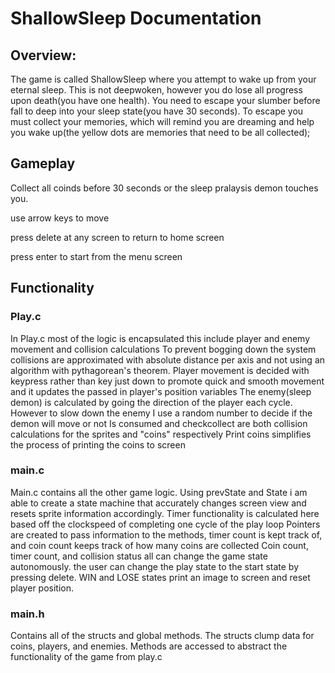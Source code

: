 # ShallowSleep Documentation

## Overview:
The game is called ShallowSleep where you attempt to wake up from your eternal sleep.
This is not deepwoken, however you do lose all progress upon death(you have one health).
You need to escape your slumber before fall to deep into your sleep state(you have 30 seconds).
To escape you must collect your memories, which will remind you are dreaming and help you wake up(the yellow dots are memories that need to be all collected);

## Gameplay
Collect all coinds before 30 seconds or the sleep pralaysis demon touches you.

use arrow keys to move

press delete at any screen to return to home screen

press enter to start from the menu screen

## Functionality
### Play.c
In Play.c most of the logic is encapsulated this include player and enemy movement and collision calculations
To prevent bogging down the system collisions are approximated with absolute distance per axis and not using an algorithm with pythagorean's theorem.
Player movement is decided with keypress rather than key just down to promote quick and smooth movement and it updates the passed in player's position variables
The enemy(sleep demon) is calculated by going the direction of the player each cycle. However to slow down the enemy I use a random number to decide if the demon will move or not
Is consumed and checkcollect are both collision calculations for the sprites and "coins" respectively
Print coins simplifies the process of printing the coins to screen
### main.c
Main.c contains all the other game logic. Using prevState and State i am able to create a state machine that accurately changes screen view and resets sprite information accordingly. Timer functionality is calculated here based off the clockspeed of completing one cycle of the play loop
Pointers are created to pass information to the methods, timer count is kept track of, and coin count keeps track of how many coins are collected
Coin count, timer count, and collision status all can change the game state autonomously. the user can change the play state to the start state by pressing delete.
WIN and LOSE states print an image to screen and reset player position.
### main.h 
Contains all of the structs and global methods. The structs clump data for coins, players, and enemies. Methods are accessed to abstract the functionality of the game from play.c



